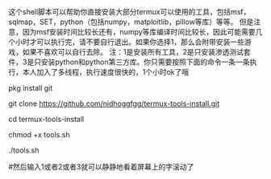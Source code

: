 这个shell脚本可以帮助你直接安装大部分termux可以使用的工具，包括msf，sqlmap，SET，python（包括numpy，matploitlib，pillow等库）等等。
但是注意，因为msf安装时间比较长还有，numpy等库编译时间比较长，因此可能需要几个小时才可以执行完，请不要自行退出。如果你选择1，那么会附带安装一些游戏，如果不喜欢可以自行去除。
注：1是安装所有工具，2是只安装渗透测试套件，3是只安装python和python第三方库。你只需要按照下面的命令一条一条执行，本人加入了多线程，执行速度很快的，1个小时ok了哦

pkg install git

git clone https://github.com/nidhoggfgg/termux-tools-install.git

cd termux-tools-install

chmod +x tools.sh

./tools.sh

#然后输入1或者2或者3就可以静静地看着屏幕上的字滚动了
